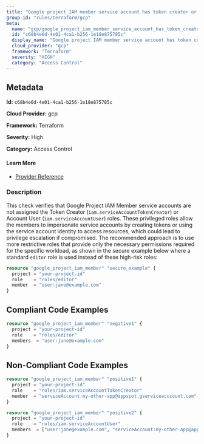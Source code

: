```yaml
---
title: "Google project IAM member service account has token creator or account user role"
group-id: "rules/terraform/gcp"
meta:
  name: "gcp/google_project_iam_member_service_account_has_token_creator_or_account_user_role"
  id: "c68b4e6d-4e01-4ca1-b256-1e18e875785c"
  display_name: "Google project IAM member service account has token creator or account user role"
  cloud_provider: "gcp"
  framework: "Terraform"
  severity: "HIGH"
  category: "Access Control"
---
```

## Metadata

**Id:** `c68b4e6d-4e01-4ca1-b256-1e18e875785c`

**Cloud Provider:** gcp

**Framework:** Terraform

**Severity:** High

**Category:** Access Control

#### Learn More

 - [Provider Reference](https://registry.terraform.io/providers/hashicorp/google/latest/docs/resources/google_project_iam#google_project_iam_member)

### Description

 This check verifies that Google Project IAM Member service accounts are not assigned the Token Creator (`iam.serviceAccountTokenCreator`) or Account User (`iam.serviceAccountUser`) roles. These privileged roles allow the members to impersonate service accounts by creating tokens or using the service account identity to access resources, which could lead to privilege escalation if compromised. The recommended approach is to use more restrictive roles that provide only the necessary permissions required for the specific workload, as shown in the secure example below where a standard `editor` role is used instead of these high-risk roles:

```terraform
resource "google_project_iam_member" "secure_example" {
  project = "your-project-id"
  role    = "roles/editor"
  member  = "user:jane@example.com"
}
```


## Compliant Code Examples
```terraform
resource "google_project_iam_member" "negative1" {
  project = "your-project-id"
  role    = "roles/editor"
  members  = "user:jane@example.com"
}
```
## Non-Compliant Code Examples
```terraform
resource "google_project_iam_member" "positive1" {
  project = "your-project-id"
  role    = "roles/iam.serviceAccountTokenCreator"
  member  = "serviceAccount:my-other-app@appspot.gserviceacccount.com"
}

resource "google_project_iam_member" "positive2" {
  project = "your-project-id"
  role    = "roles/iam.serviceAccountUser"
  members  = ["user:jane@example.com", "serviceAccount:my-other-app@appspot.gserviceacccount.com"]
}
```